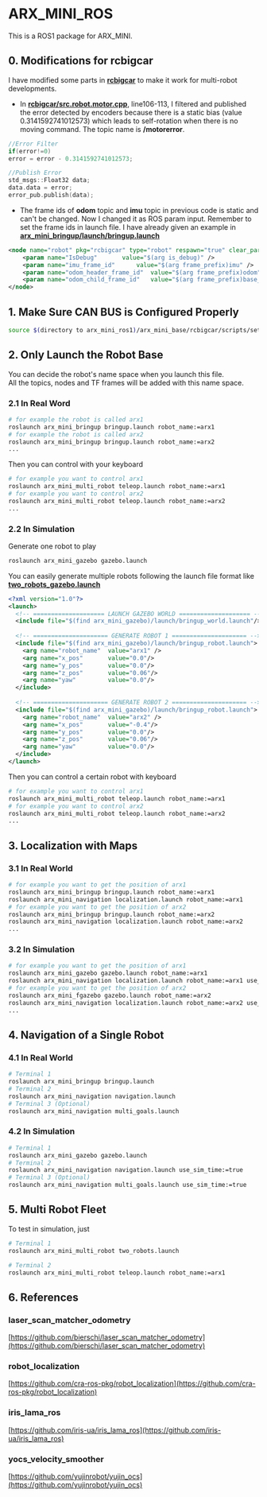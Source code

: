 # ARX_MINI_ROS

This is a ROS1 package for ARX_MINI. <br>

## 0. Modifications for rcbigcar

I have modified some parts in **[rcbigcar](arx_mini_base/rcbigcar)** to make it work for multi-robot developments.<br>

* In **[rcbigcar/src.robot.motor.cpp](arx_mini_base/rcbigcar/src/robot/motor.cpp)**, line106-113, I filtered and published the error detected by encoders because there is a static bias (value 0.3141592741012573) which leads to self-rotation when there is no moving command. The topic name is **/motorerror**.

```c++
//Error Filter
if(error!=0)
error = error - 0.3141592741012573;

//Publish Error
std_msgs::Float32 data;
data.data = error;
error_pub.publish(data);
```



* The frame ids of **odom** topic and **imu** topic in previous code is static and can't be changed. Now I changed it as ROS param input. Remember to set the frame ids in launch file. I have already given an example in **[arx_mini_bringup/launch/bringup.launch](arx_mini_bringup/launch/bringup.launch)**

```xml
<node name="robot" pkg="rcbigcar" type="robot" respawn="true" clear_params="true">
    <param name="IsDebug" 		value="$(arg is_debug)" />
    <param name="imu_frame_id" 		value="$(arg frame_prefix)imu" />
    <param name="odom_header_frame_id" 	value="$(arg frame_prefix)odom" />
    <param name="odom_child_frame_id" 	value="$(arg frame_prefix)base_link" />
</node>
```



## 1. Make Sure CAN BUS is Configured Properly

```sh
source $(directory to arx_mini_ros1)/arx_mini_base/rcbigcar/scripts/setup_can.sh
```



## 2. Only Launch the Robot Base

You can decide the robot's name space when you launch this file.<br>All the topics, nodes and TF frames will be added with this name space.<br>

### 2.1 In Real Word

```sh
# for example the robot is called arx1
roslaunch arx_mini_bringup bringup.launch robot_name:=arx1
# for example the robot is called arx2
roslaunch arx_mini_bringup bringup.launch robot_name:=arx2
...
```

Then you can control with your keyboard<br>

```sh
# for example you want to control arx1
roslaunch arx_mini_multi_robot teleop.launch robot_name:=arx1
# for example you want to control arx2
roslaunch arx_mini_multi_robot teleop.launch robot_name:=arx2
...
```

### 2.2 In Simulation

Generate one robot to play<br>

```sh
roslaunch arx_mini_gazebo gazebo.launch
```

You can easily generate multiple robots following the launch file format like **[two_robots_gazebo.launch](arx_mini_gazbeo/launch/two_robots_gazebo.launch)**<br>

```xml
<?xml version="1.0"?>
<launch>
  <!-- ==================== LAUNCH GAZEBO WORLD ==================== -->
  <include file="$(find arx_mini_gazebo)/launch/bringup_world.launch"/>
  
  <!-- ===================== GENERATE ROBOT 1 ===================== -->
  <include file="$(find arx_mini_gazebo)/launch/bringup_robot.launch">
    <arg name="robot_name" 	value="arx1" />
    <arg name="x_pos" 		value="0.0"/>
    <arg name="y_pos" 		value="0.0"/>
    <arg name="z_pos" 		value="0.06"/>
    <arg name="yaw"   		value="0.0"/>
  </include>
  
  <!-- ===================== GENERATE ROBOT 2 ===================== -->
  <include file="$(find arx_mini_gazebo)/launch/bringup_robot.launch">
    <arg name="robot_name" 	value="arx2" />
    <arg name="x_pos" 		value="-0.4"/>
    <arg name="y_pos" 		value="0.0"/>
    <arg name="z_pos" 		value="0.06"/>
    <arg name="yaw"   		value="0.0"/>
  </include>
</launch>
```

Then you can control a certain robot with keyboard<br>

```sh
# for example you want to control arx1
roslaunch arx_mini_multi_robot teleop.launch robot_name:=arx1
# for example you want to control arx2
roslaunch arx_mini_multi_robot teleop.launch robot_name:=arx2
...
```

## 3. Localization with Maps

### 3.1 In Real World

```sh
# for example you want to get the position of arx1
roslaunch arx_mini_bringup bringup.launch robot_name:=arx1
roslaunch arx_mini_navigation localization.launch robot_name:=arx1
# for example you want to get the position of arx2
roslaunch arx_mini_bringup bringup.launch robot_name:=arx2
roslaunch arx_mini_navigation localization.launch robot_name:=arx2
...
```

### 3.2 In Simulation

```sh
# for example you want to get the position of arx1
roslaunch arx_mini_gazebo gazebo.launch robot_name:=arx1
roslaunch arx_mini_navigation localization.launch robot_name:=arx1 use_sim_time:=true
# for example you want to get the position of arx2
roslaunch arx_mini_fgazebo gazebo.launch robot_name:=arx2
roslaunch arx_mini_navigation localization.launch robot_name:=arx2 use_sim_time:=true
...
```

## 4. Navigation of a Single Robot

### 4.1 In Real World

```sh
# Terminal 1
roslaunch arx_mini_bringup bringup.launch
# Terminal 2
roslaunch arx_mini_navigation navigation.launch 
# Terminal 3 (Optional)
roslaunch arx_mini_navigation multi_goals.launch
```

### 4.2 In Simulation

```sh
# Terminal 1
roslaunch arx_mini_gazebo gazebo.launch
# Terminal 2
roslaunch arx_mini_navigation navigation.launch use_sim_time:=true
# Terminal 3 (Optional)
roslaunch arx_mini_navigation multi_goals.launch use_sim_time:=true
```

## 5. Multi Robot Fleet

To test in simulation, just

```sh
# Terminal 1
roslaunch arx_mini_multi_robot two_robots.launch

# Terminal 2 
roslaunch arx_mini_multi_robot teleop.launch robot_name:=arx1
```

## 6. References

### laser_scan_matcher_odometry

[https://github.com/bierschi/laser_scan_matcher_odometry](https://github.com/bierschi/laser_scan_matcher_odometry)<br>

### robot_localization

[https://github.com/cra-ros-pkg/robot_localization](https://github.com/cra-ros-pkg/robot_localization)<br>

### iris_lama_ros

[https://github.com/iris-ua/iris_lama_ros](https://github.com/iris-ua/iris_lama_ros)<br>

### yocs_velocity_smoother

[https://github.com/yujinrobot/yujin_ocs](https://github.com/yujinrobot/yujin_ocs)<br>
